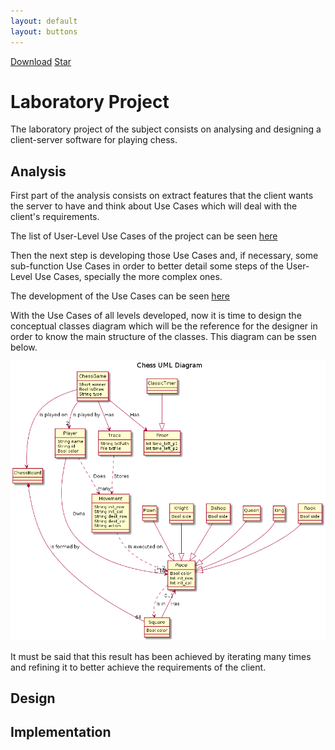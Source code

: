 ```yaml
---
layout: default
layout: buttons
---
```


<a class="github-button" href="https://github.com/RogerAylagas/MATT-ARQSOFT/archive/lab.zip" data-icon="octicon-cloud-download" aria-label="Download RogerAylagas/MATT-ARQSOFT on GitHub">Download</a>
<a class="github-button" href="https://github.com/RogerAylagas/MATT-ARQSOFT" data-icon="octicon-star" data-show-count="true" aria-label="Star RogerAylagas/MATT-ARQSOFT on GitHub">Star</a>


# Laboratory Project
The laboratory project of the subject consists on analysing and designing a client-server software for playing chess.

## Analysis
First part of the analysis consists on extract features that the client wants the server to have and think about Use Cases which will deal with the client's requirements.

The list of User-Level Use Cases of the project can be seen [here](assets\docs\lab\Chess_UseCases_List_Roger_Aylagas.pdf)

Then the next step is developing those Use Cases and, if necessary, some sub-function Use Cases in order to better detail some steps of the User-Level Use Cases, specially the more complex ones.

The development of the Use Cases can be seen [here](assets\docs\lab\Chess_UseCases_Devel_Roger_Aylagas.pdf)

With the Use Cases of all levels developed, now it is time to design the conceptual classes diagram which will be the reference for the designer in order to know the main structure of the classes. This diagram can be ssen below.

![ConceptualClasses](assets\docs\lab\domain_model_chess.png)

It must be said that this result has been achieved by iterating many times and refining it to better achieve the requirements of the client.

## Design

## Implementation
